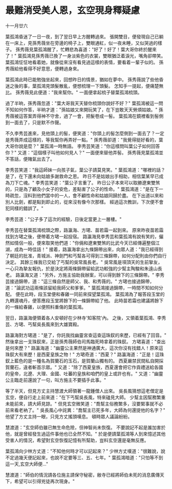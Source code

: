 # 最難消受美人恩，玄空現身釋疑慮

十一月廿六

葉孤鴻昏迷了一日一夜，到了翌日早上方醒轉過來。 張開雙目，便發現自己已躺在一床上，見孫秀薇坐在旁邊的椅子上，雙眼通紅，似一夜未睡，又似哭過的樣子。 孫秀薇見葉孤鴻醒了，忙轉悲為喜道："好了！好了！葉大哥你終於醒來了！" 葉孤鴻見孫秀薇已換了一身淡紫色的衣裳，雙眼猶泛着淚光，嘴角卻帶笑。 葉孤鴻怔怔地看着她，就像從來沒有看見過這樣的表情，要看着一輩子似的。 孫秀薇給他看得不好意思，便轉過身來。

葉孤鴻此時已能勉強坐起來，回想昨日的情景，猶如在夢中。 孫秀薇說了些他昏迷之後的事，葉孤鴻見頭髮散亂，便想梳理一下頭髮。 怎知手一提起，便痛楚無比。 孫秀薇見此便道："我來幫你。" 一面便拿起梳子替葉孤鴻梳頭。

過了半晌，孫秀薇忽道："葉大哥我天天替你梳頭你說好不好？" 葉孤鴻被這一問不知如何作答，半晌才道："孫姑娘又來開玩笑了，在下豈敢天天勞煩姑娘。" 孫秀薇被這答案弄得神不守舍，過了一會，把髮卷成一髻。 葉孤鴻在鏡裡看到髻側到一面去了，只是默不作聲。

不久李秀芸進來，見他頭上的髻，便笑道："你頭上的髻怎麼側到一面去了？一定是秀薇弄成這樣的，等我幫你再弄好一點。" 孫秀薇卻道："我覺得挺好看的，葉大哥你說是麼？" 葉孤鴻一時無語。 李秀芸笑道："你這樣問叫葉公子如何回答你？" 又道："這個樣子叫他如何見人？" 一面便來替他弄髻。 孫秀薇見葉孤鴻並不答話，便賭氣出去了。

李秀芸笑道："我這師妹一向孩子氣，葉公子請莫見笑。" 葉孤鴻道："哪裡的話？是了，在下還未向姑娘多謝救命之恩。 昨日不是姑娘出手相助，相信葉某早已成為刀下亡魂。" 李秀芸笑道："葉公子言重了。 昨日公子本來可以取勝遼東雙煞的，只是為了顧及小女子的安危，差點害了公子的性命。" 葉孤鴻道："是在下一時疏忽，沒料到他們當中的一人，會不顧性命和姑娘同歸於盡。 在下出道以來和別人比劍，都是點到即止的，從來沒有像今次那樣。 經過這次教訓，下次便不會犯同樣的錯誤了。"

李秀芸道："公子多了這次的經驗，日後定當更上一層樓。"

李秀芸在替葉孤鴻梳頭之際，路瀛海、方珺、苗若霜一起到來。 原來昨夜苗若霜找到方珺之後，便帶着方珺一起投宿。 路瀛海見李秀芸和葉孤鴻有說有笑的，儼然如情侶一般，便來取笑他們道："你倆和遼東雙煞的比武今天已經傳遍整個江湖，成為一時佳話！" 接着，路瀛海拿出九條錦帶出來，向眾人道："我已經得到了朝廷的批准，青城派、神劍門和丐幫各可得到三條錦帶，如何分配則由你們自行決定。 其餘三條我已交給了丐幫的吳常風長老。" 吳常風是項頂天的生前摯友，一心只為摯友報仇，於是決定將兩條錦帶留給武功較強的少幫主陶駿和朱遠山長老。 路瀛海又道："另外，方施主協助我辦案，可以得到餘下的三條錦帶。" 李秀芸接過錦帶，道："這三條自然是師父、我、和秀薇的。" 方珺也接過錦帶，道："論武功這兩條該留給我師父和爹爹。" 葉孤鴻接過錦帶，一時間不知如何分配。 便在此時，段玉堂便和春雞一同前來探望葉孤鴻。 葉孤鴻為了報答段玉堂的九轉還魂丹，便答應段玉堂將餘下的一條錦帶給了他。 此時苗若霜也建議將餘下的一條給春雞，以便照料重傷的葉孤鴻。

翌日，路瀛海便領着各人安頓好在少林寺'知客院'內。 之後，又領着葉孤鴻、李秀芸、方珺、丐幫吳長風來到大雄寶殿。

路瀛海對方珺道："是了，你託我找幽靈宮查這查這珠釵的來歷，已經有了回音。" 然後拿出一支珠釵來，正是孫秀薇師伯司馬臨死時拿着的珠釵。 方珺喜道："查出是何來歷？" 路瀛海道："幽靈公主果然是神通廣大，這次你沒有找錯人！原來這珠釵大有來歷！是西夏皇族之物！" 方珺奇道："西夏？" 路瀛海道："正是！這珠釵上藍色的是一種名為賀蘭石的玉石，是賀蘭山獨有的。 西夏嚴禁民間私自開採賀蘭石，違者斬首示眾。" 又道："除了西夏皇族，西夏還會把它作貢禮送給各國的皇帝，北遼、大理、金國、吐蕃的皇族和咱們的皇上或許也有。" 又道："幽靈公主臨走前還說了一句，叫方施主不要插手此事。"

等了半天，但見方丈主持慧渡大師領著一龍鍾僧人出來。 吳長風猜想這老僧定是玄空，便自行走上前來道："在下丐幫吳長風，特來磕見大師。 少幫主因幫務繁重未能前來，請大師見諒。" 但見玄空微笑道："喬幫主俗務繁多，沒要緊事就不必前來看老衲了。" 吳長風心中詫異："喬幫主已死多年，大師為何還提他的名字？" 他望了方丈主持一眼，只見方丈搖頭嘆息。 頓時眾人議論紛紛。

慧渡道："玄空師伯雖已無生命危險，但神智尚未恢復。 不要說記不起是誰加害於他，就是曾經發生過這件事他也已全然不知。" 於是便請葉孤鴻等人到來憶述其他受害人的情況，希望對玄空恢復記憶有所幫助，豈料玄空還是毫無反應。

葉孤鴻向少林方丈道："不知他何時才可以記起來？" 少林方丈嘆道："很難說，說不定過幾天便記起來，也說不定要等三、五、七年。" 葉孤鴻暗道："只怕等不到這一天,玄空大師便..."

慧渡道："師伯的情況請各位施主請保守秘密，敝寺已經將師伯未死的消息廣傳天下，希望可以引得兇徒再次現身。"
